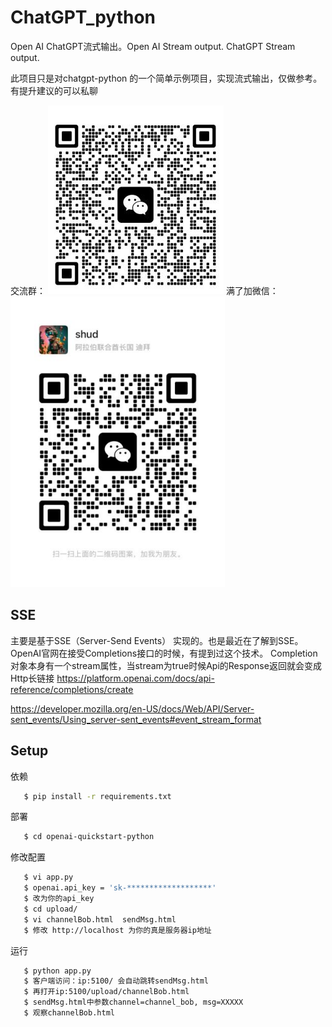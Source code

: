 # ChatGPT_python
Open AI ChatGPT流式输出。Open AI Stream output. ChatGPT Stream output.

此项目只是对chatgpt-python 的一个简单示例项目，实现流式输出，仅做参考。有提升建议的可以私聊

交流群：
![image](https://github.com/shudongW/ChatGPT_python/blob/main/Screenshots/chat.png)
满了加微信：
![image](https://github.com/shudongW/ChatGPT_python/blob/main/Screenshots/me.png)
## SSE
主要是基于SSE（Server-Send Events） 实现的。也是最近在了解到SSE。
OpenAI官网在接受Completions接口的时候，有提到过这个技术。 Completion对象本身有一个stream属性，当stream为true时候Api的Response返回就会变成Http长链接
https://platform.openai.com/docs/api-reference/completions/create

https://developer.mozilla.org/en-US/docs/Web/API/Server-sent_events/Using_server-sent_events#event_stream_format

## Setup
依赖
```bash
   $ pip install -r requirements.txt
   ```
部署
```bash
   $ cd openai-quickstart-python
   ```
修改配置
```bash
   $ vi app.py
   $ openai.api_key = 'sk-*******************'
   $ 改为你的api_key
   $ cd upload/
   $ vi channelBob.html  sendMsg.html
   $ 修改 http://localhost 为你的真是服务器ip地址
   ```
运行
```bash
   $ python app.py
   $ 客户端访问：ip:5100/ 会自动跳转sendMsg.html
   $ 再打开ip:5100/upload/channelBob.html
   $ sendMsg.html中参数channel=channel_bob, msg=XXXXX
   $ 观察channelBob.html
   ```
